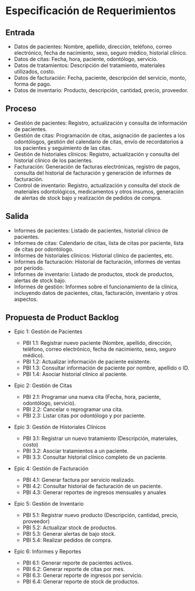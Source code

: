 # Especificación de Requerimientos

## Entrada

- Datos de pacientes: Nombre, apellido, dirección, teléfono, correo electrónico, fecha de nacimiento, sexo, seguro médico, historial clínico.
- Datos de citas: Fecha, hora, paciente, odontólogo, servicio.
- Datos de tratamientos: Descripción del tratamiento, materiales utilizados, costo.
- Datos de facturación: Fecha, paciente, descripción del servicio, monto, forma de pago.
- Datos de inventario: Producto, descripción, cantidad, precio, proveedor.

## Proceso

- Gestión de pacientes: Registro, actualización y consulta de información de pacientes.
- Gestión de citas: Programación de citas, asignación de pacientes a los odontólogos, gestión del calendario de citas, envío de recordatorios a los pacientes y seguimiento de las citas.
- Gestión de historiales clínicos: Registro, actualización y consulta del historial clínico de los pacientes.
- Facturación: Generación de facturas electrónicas, registro de pagos, consulta del historial de facturación y generación de informes de facturación.
- Control de inventario: Registro, actualización y consulta del stock de materiales odontológicos, medicamentos y otros insumos, generación de alertas de stock bajo y realización de pedidos de compra.

## Salida

- Informes de pacientes: Listado de pacientes, historial clínico de pacientes.
- Informes de citas: Calendario de citas, lista de citas por paciente, lista de citas por odontólogo.
- Informes de historiales clínicos: Historial clínico de pacientes, etc.
- Informes de facturación: Historial de facturación, informes de ventas por período.
- Informes de inventario: Listado de productos, stock de productos, alertas de stock bajo.
- Informes de gestión: Informes sobre el funcionamiento de la clínica, incluyendo datos de pacientes, citas, facturación, inventario y otros aspectos.

## Propuesta de Product Backlog

- Epic 1: Gestión de Pacientes
  - PBI 1.1: Registrar nuevo paciente (Nombre, apellido, dirección, teléfono, correo electrónico, fecha de nacimiento, sexo, seguro médico).
  - PBI 1.2: Actualizar información de paciente existente.
  - PBI 1.3: Consultar información de paciente por nombre, apellido o ID.
  - PBI 1.4: Asociar historial clínico al paciente.

- Epic 2: Gestión de Citas
  - PBI 2.1: Programar una nueva cita (Fecha, hora, paciente, odontólogo, servicio).
  - PBI 2.2: Cancelar o reprogramar una cita.
  - PBI 2.3: Listar citas por odontólogo y por paciente.

- Epic 3: Gestión de Historiales Clínicos
  - PBI 3.1: Registrar un nuevo tratamiento (Descripción, materiales, costo)
  - PBI 3.2: Asociar tratamientos a un paciente.
  - PBI 3.3: Consultar historial clínico completo de un paciente.

- Epic 4: Gestión de Facturación
  - PBI 4.1: Generar factura por servicio realizado.
  - PBI 4.2: Consultar historial de facturación de un paciente.
  - PBI 4.3: Generar reportes de ingresos mensuales y anuales

- Epic 5: Gestión de Inventario
  - PBI 5.1: Registrar nuevo producto (Descripción, cantidad, precio, proveedor)
  - PBI 5.2: Actualizar stock de productos.
  - PBI 5.3: Generar alertas de bajo stock.
  - PBI 5.4: Realizar pedidos de compra.

- Epic 6: Informes y Reportes
  - PBI 6.1: Generar reporte de pacientes activos.
  - PBI 6.2: Generar reporte de citas por mes.
  - PBI 6.3: Generar reporte de ingresos por servicio.
  - PBI 6.4: Generar reporte de stock de productos.

